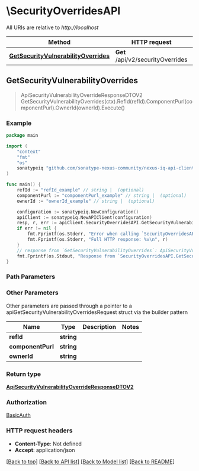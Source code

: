 # \SecurityOverridesAPI

All URIs are relative to *http://localhost*

Method | HTTP request | Description
------------- | ------------- | -------------
[**GetSecurityVulnerabilityOverrides**](SecurityOverridesAPI.md#GetSecurityVulnerabilityOverrides) | **Get** /api/v2/securityOverrides | 



## GetSecurityVulnerabilityOverrides

> ApiSecurityVulnerabilityOverrideResponseDTOV2 GetSecurityVulnerabilityOverrides(ctx).RefId(refId).ComponentPurl(componentPurl).OwnerId(ownerId).Execute()



### Example

```go
package main

import (
    "context"
    "fmt"
    "os"
    sonatypeiq "github.com/sonatype-nexus-community/nexus-iq-api-client-go"
)

func main() {
    refId := "refId_example" // string |  (optional)
    componentPurl := "componentPurl_example" // string |  (optional)
    ownerId := "ownerId_example" // string |  (optional)

    configuration := sonatypeiq.NewConfiguration()
    apiClient := sonatypeiq.NewAPIClient(configuration)
    resp, r, err := apiClient.SecurityOverridesAPI.GetSecurityVulnerabilityOverrides(context.Background()).RefId(refId).ComponentPurl(componentPurl).OwnerId(ownerId).Execute()
    if err != nil {
        fmt.Fprintf(os.Stderr, "Error when calling `SecurityOverridesAPI.GetSecurityVulnerabilityOverrides``: %v\n", err)
        fmt.Fprintf(os.Stderr, "Full HTTP response: %v\n", r)
    }
    // response from `GetSecurityVulnerabilityOverrides`: ApiSecurityVulnerabilityOverrideResponseDTOV2
    fmt.Fprintf(os.Stdout, "Response from `SecurityOverridesAPI.GetSecurityVulnerabilityOverrides`: %v\n", resp)
}
```

### Path Parameters



### Other Parameters

Other parameters are passed through a pointer to a apiGetSecurityVulnerabilityOverridesRequest struct via the builder pattern


Name | Type | Description  | Notes
------------- | ------------- | ------------- | -------------
 **refId** | **string** |  | 
 **componentPurl** | **string** |  | 
 **ownerId** | **string** |  | 

### Return type

[**ApiSecurityVulnerabilityOverrideResponseDTOV2**](ApiSecurityVulnerabilityOverrideResponseDTOV2.md)

### Authorization

[BasicAuth](../README.md#BasicAuth)

### HTTP request headers

- **Content-Type**: Not defined
- **Accept**: application/json

[[Back to top]](#) [[Back to API list]](../README.md#documentation-for-api-endpoints)
[[Back to Model list]](../README.md#documentation-for-models)
[[Back to README]](../README.md)

